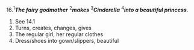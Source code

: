 16.<sup>1</sup>***The fairy godmother*** <sup>2</sup>***makes*** <sup>3</sup>***Cinderella*** <sup>4</sup>***into a beautiful princess***.

1. See 14.1
2. Turns, creates, changes, gives
3. The regular girl, her regular clothes
4. Dress/shoes into gown/slippers, beautiful
